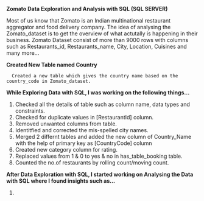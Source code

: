 


**Zomato Data Exploration and Analysis with SQL (SQL SERVER)**

Most of us know that Zomato is an Indian multinational restaurant aggregator and food delivery company.
The idea of analysing the Zomato_dataset is to get the overview of what actutally is happening in their business. 
Zomato Dataset consist of more than 9000 rows with columns such as Restaurants_id, Restaurants_name, City, Location, Cuisines and many more...

**Created New Table named Country**

      Created a new table which gives the country name based on the country_code in Zomato_dataset.

**While Exploring Data with SQL, I was working on the following things...**

1. Checked all the details of table such as column name, data types and constraints.
2. Checked for duplicate values in [RestaurantId] column.
3. Removed unwanted columns from table.
4. Identitfied and corrected the mis-spelled city names.
5. Merged 2 differnt tables and added the new column of Country_Name with the help of primary key as [CountryCode] column
6. Created new category column for rating.
7. Replaced values from 1 & 0 to yes & no in has_table_booking table.
8. Counted the no.of restaurants by rolling count/moving count.

**After Data Exploration with SQL, I started working on Analysing the Data with SQL where I found insights such as...**

1. 




